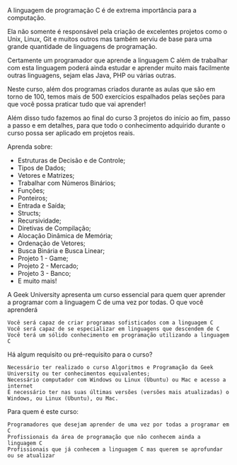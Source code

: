 A linguagem de programação C é de extrema importância para a computação.

Ela não somente é responsável pela criação de excelentes projetos como o Unix, Linux, Git e muitos outros mas também serviu de base para 
uma grande quantidade de linguagens de programação.

Certamente um programador que aprende a linguagem C além de trabalhar com esta linguagem poderá ainda estudar e aprender muito mais facilmente outras linguagens, sejam elas Java, PHP ou várias outras.

Neste curso, além dos programas criados durante as aulas que são em torno de 100, temos mais de 500 exercícios espalhados pelas seções para que você possa praticar tudo que vai aprender!

Além disso tudo fazemos ao final do curso 3 projetos do início ao fim, passo a passo e em detalhes, para que todo o conhecimento adquirido durante o curso possa ser aplicado em projetos reais.

Aprenda sobre:

- Estruturas de Decisão e de Controle;
- Tipos de Dados;
- Vetores e Matrizes;
- Trabalhar com Números Binários;
- Funções;
- Ponteiros;
- Entrada e Saída;
- Structs;
- Recursividade;
- Diretivas de Compilação;
- Alocação Dinâmica de Memória;
- Ordenação de Vetores;
- Busca Binária e Busca Linear;
- Projeto 1 - Game;
- Projeto 2 - Mercado;
- Projeto 3 - Banco;
- E muito mais!

A Geek University apresenta um curso essencial para quem quer aprender a programar com a linguagem C de uma vez por todas.
O que você aprenderá

    Você será capaz de criar programas sofisticados com a linguagem C
    Você será capaz de se especializar em linguagens que descendem de C
    Você terá um sólido conhecimento em programação utilizando a linguagem C

Há algum requisito ou pré-requisito para o curso?

    Necessário ter realizado o curso Algoritmos e Programação da Geek University ou ter conhecimentos equivalentes;
    Necessário computador com Windows ou Linux (Ubuntu) ou Mac e acesso a internet
    É necessário ter nas suas últimas versões (versões mais atualizadas) o Windows, ou Linux (Ubuntu), ou Mac.

Para quem é este curso:

    Programadores que desejam aprender de uma vez por todas a programar em C
    Profissionais da área de programação que não conhecem ainda a linguagem C
    Profissionais que já conhecem a linguagem C mas querem se aprofundar ou se atualizar
